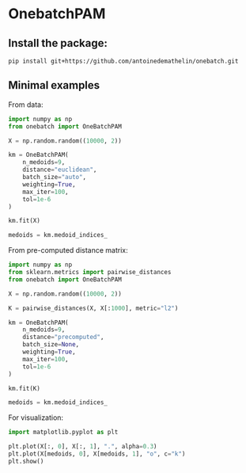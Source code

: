 # OnebatchPAM

## Install the package:
```
pip install git+https://github.com/antoinedemathelin/onebatch.git
```

## Minimal examples

From data:

```python
import numpy as np
from onebatch import OneBatchPAM

X = np.random.random((10000, 2))

km = OneBatchPAM(
    n_medoids=9,
    distance="euclidean",
    batch_size="auto",
    weighting=True,
    max_iter=100,
    tol=1e-6
)

km.fit(X)

medoids = km.medoid_indices_
```

From pre-computed distance matrix:
```python
import numpy as np
from sklearn.metrics import pairwise_distances
from onebatch import OneBatchPAM

X = np.random.random((10000, 2))

K = pairwise_distances(X, X[:1000], metric="l2")

km = OneBatchPAM(
    n_medoids=9,
    distance="precomputed",
    batch_size=None,
    weighting=True,
    max_iter=100,
    tol=1e-6
)

km.fit(K)

medoids = km.medoid_indices_
```

For visualization:
```python
import matplotlib.pyplot as plt

plt.plot(X[:, 0], X[:, 1], ".", alpha=0.3)
plt.plot(X[medoids, 0], X[medoids, 1], "o", c="k")
plt.show()
```
